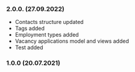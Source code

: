 ### 2.0.0. (27.09.2022)

- Contacts structure updated
- Tags added
- Employment types added
- Vacancy applications model and views added
- Test added

### 1.0.0 (20.07.2021)

